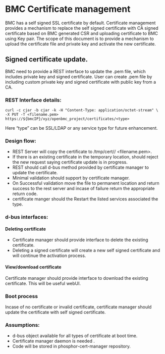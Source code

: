 # BMC Certificate management

BMC has a self signed SSL certificate by default. Certificate management
provides a mechanism to replace the self signed certificate with CA signed
certificate based on BMC generated CSR and uploading certificate to BMC
using Key pair. The scope of this document is to provide a mechanism to
upload the certificate file and private key and activate the new certificate.  

## Signed certificate update.

BMC need to provide a REST interface to update the .pem file, which includes
private key and signed certificate. User can create .pem file by including 
custom private key and signed certificate with public key from a CA.

### REST Interface details: 

   ```
   curl -c cjar -b cjar -k -H "Content-Type: application/octet-stream" \
   -X PUT -T <filename.pem> https://${bmcIP}/xyz/openbmc_project/certificates/<type>
   ```

Here “type”  can be SSL/LDAP or any service type for future enhancement.

### Design flow:

- REST Server will copy the certificate to /tmp/cert/<type>/ <filename.pem>.
- If there is an existing certificate in the temporary location, should reject
  the new request saying certificate update is in progress.
- REST should call d-bus method provided by certificate manager to update the
  certificate.
- Minimal validation should support by certificate manager.
- On Successful validation move the file to permanent location and return
  success to the rest server and incase of failure return the appropriate
  return code.
- certificate manger should the Restart the listed services associated the type.

### d-bus interfaces:

#### Deleting certificate

- Certificate manager should provide interface to delete the existing
  certificate.
- Deleting a signed certificate will create a new self signed certificate and
  will continue the activation process.

#### View/download certificate

  Certificate manager should provide interface to download the existing
  certificate. This will be useful webUI.

### Boot process

   Incase of no certificate or invalid certificate, certificate manager should
   update the certificate with self signed certificate.

### Assumptions: 
- d-bus object available for all types of certificate at boot time.
- Certificate manager daemon  is needed .
- Code will be stored in phosphor-cert-manager repository.
